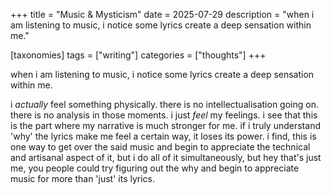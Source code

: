 +++
title = "Music & Mysticism"
date = 2025-07-29
description = "when i am listening to music, i notice some lyrics create a deep sensation within me."

[taxonomies]
tags = ["writing"]
categories = ["thoughts"]
+++

when i am listening to music, i notice some lyrics create a deep sensation within me.

<!-- more -->

i _actually_ feel something physically. there is no intellectualisation going on. there is no analysis in those moments. i just _feel_ my feelings. i see that this is the part where my narrative is much stronger for me.
if i truly understand 'why' the lyrics make me feel a certain way, it loses its power.
i find, this is one way to get over the said music and begin to appreciate the technical and artisanal aspect of it, but i do all of it simultaneously, but hey that's just me, you people could try figuring out the why and begin to appreciate music for more than 'just' its lyrics.
